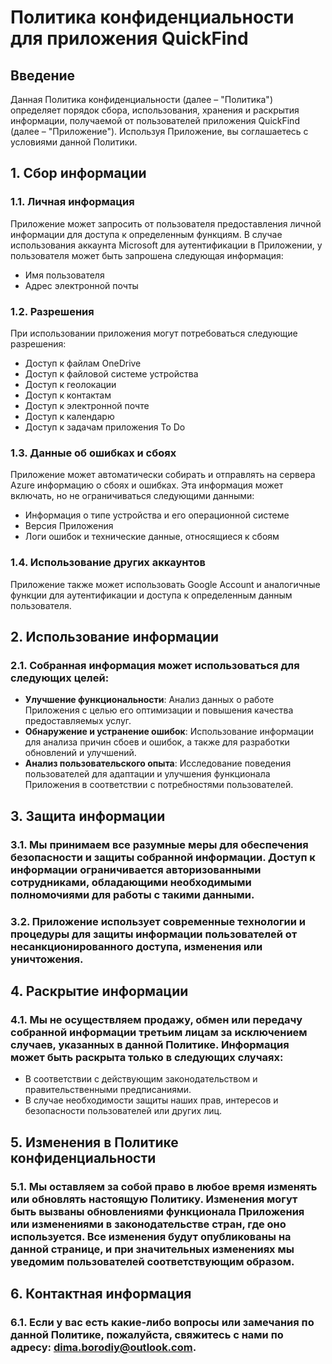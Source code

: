 # Политика конфиденциальности для приложения QuickFind

## Введение  
Данная Политика конфиденциальности (далее – "Политика") определяет порядок сбора, использования, хранения и раскрытия информации, получаемой от пользователей приложения QuickFind (далее – "Приложение"). Используя Приложение, вы соглашаетесь с условиями данной Политики.

## 1. Сбор информации

### 1.1. Личная информация  
Приложение может запросить от пользователя предоставления личной информации для доступа к определенным функциям. В случае использования аккаунта Microsoft для аутентификации в Приложении, у пользователя может быть запрошена следующая информация:

- Имя пользователя
- Адрес электронной почты

### 1.2. Разрешения  
При использовании приложения могут потребоваться следующие разрешения:

- Доступ к файлам OneDrive
- Доступ к файловой системе устройства
- Доступ к геолокации
- Доступ к контактам
- Доступ к электронной почте
- Доступ к календарю
- Доступ к задачам приложения To Do

### 1.3. Данные об ошибках и сбоях  
Приложение может автоматически собирать и отправлять на сервера Azure информацию о сбоях и ошибках. Эта информация может включать, но не ограничиваться следующими данными:

- Информация о типе устройства и его операционной системе
- Версия Приложения
- Логи ошибок и технические данные, относящиеся к сбоям

### 1.4. Использование других аккаунтов  
Приложение также может использовать Google Account и аналогичные функции для аутентификации и доступа к определенным данным пользователя.

## 2. Использование информации

### 2.1. Собранная информация может использоваться для следующих целей:

- **Улучшение функциональности**: Анализ данных о работе Приложения с целью его оптимизации и повышения качества предоставляемых услуг.
- **Обнаружение и устранение ошибок**: Использование информации для анализа причин сбоев и ошибок, а также для разработки обновлений и улучшений.
- **Анализ пользовательского опыта**: Исследование поведения пользователей для адаптации и улучшения функционала Приложения в соответствии с потребностями пользователей.

## 3. Защита информации

### 3.1. Мы принимаем все разумные меры для обеспечения безопасности и защиты собранной информации. Доступ к информации ограничивается авторизованными сотрудниками, обладающими необходимыми полномочиями для работы с такими данными.

### 3.2. Приложение использует современные технологии и процедуры для защиты информации пользователей от несанкционированного доступа, изменения или уничтожения.

## 4. Раскрытие информации

### 4.1. Мы не осуществляем продажу, обмен или передачу собранной информации третьим лицам за исключением случаев, указанных в данной Политике. Информация может быть раскрыта только в следующих случаях:

- В соответствии с действующим законодательством и правительственными предписаниями.
- В случае необходимости защиты наших прав, интересов и безопасности пользователей или других лиц.

## 5. Изменения в Политике конфиденциальности

### 5.1. Мы оставляем за собой право в любое время изменять или обновлять настоящую Политику. Изменения могут быть вызваны обновлениями функционала Приложения или изменениями в законодательстве стран, где оно используется. Все изменения будут опубликованы на данной странице, и при значительных изменениях мы уведомим пользователей соответствующим образом.

## 6. Контактная информация

### 6.1. Если у вас есть какие-либо вопросы или замечания по данной Политике, пожалуйста, свяжитесь с нами по адресу: dima.borodiy@outlook.com.
